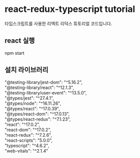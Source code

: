<h1>react-redux-typescript tutorial</h1>
타입스크립트를 사용한 리액트 리덕스 튜토리얼 코드입니다.


  <h2>react 실행</h2>
npm start

<h2>설치 라이브러리</h2>
"@testing-library/jest-dom": "^5.16.2",<br>
"@testing-library/react": "^12.1.3",<br>
"@testing-library/user-event": "^13.5.0",<br>
"@types/jest": "^27.4.1",<br>
"@types/node": "^16.11.26",<br>
"@types/react": "^17.0.39",<br>
"@types/react-dom": "^17.0.13",<br>
"@types/react-redux": "^7.1.23",<br>
"react": "^17.0.2",<br>
"react-dom": "^17.0.2",<br>
"react-redux": "^7.2.6",<br>
"react-scripts": "5.0.0",<br>
"typescript": "^4.6.2",<br>
"web-vitals": "^2.1.4"<br>
